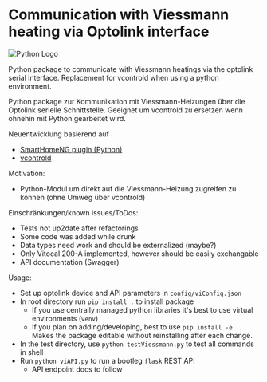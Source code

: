 # Communication with Viessmann heating via Optolink interface


![Python Logo](https://www.python.org/static/community_logos/python-logo.png "Sample inline image")

Python package to communicate with Viessmann heatings via the optolink serial interface.
Replacement for vcontrold when using a python environment.

Python package zur Kommunikation mit Viessmann-Heizungen über die Optolink serielle Schnittstelle.
Geeignet um vcontrold zu ersetzen wenn ohnehin mit Python gearbeitet wird.

Neuentwicklung basierend  auf 
-  [SmartHomeNG plugin (Python)][SHNGpyPlugin]
-  [vcontrold][vcontrold]

Motivation:
- Python-Modul um direkt auf die Viessmann-Heizung zugreifen zu können (ohne Umweg über vcontrold)

Einschränkungen/known issues/ToDos:
 - Tests not up2date after refactorings
 - Some code was added while drunk
 - Data types need work and should be externalized (maybe?)
 - Only Vitocal 200-A implemented, however should be easily exchangable
 - API documentation (Swagger)

Usage:
 - Set up optolink device and API parameters in `config/viConfig.json`
 - In root directory run `pip install .` to install package
    - If you use centrally managed python libraries it's best to use virtual environments (`venv`)
    - If you plan on adding/developing, best to use `pip install -e .`. Makes the package editable without reinstalling after each change.
  - In the test directory, use `python testViessmann.py` to test all commands in shell
  - Run `python viAPI.py` to run a bootleg `flask` REST API
    - API endpoint docs to follow



[vcontrold]: https://github.com/openv (vcontrold)
[SHNGpyPlugin]: https://github.com/sisamiwe/myplugins/tree/master/viessmann (SmartHomeNG python Plugin)
[packaging guide]: https://packaging.python.org
[distribution tutorial]: https://packaging.python.org/tutorials/packaging-projects/
[src]: https://github.com/
[rst]: http://docutils.sourceforge.net/rst.html
[md]: https://tools.ietf.org/html/rfc7764#section-3.5 "CommonMark variant"
[md use]: https://packaging.python.org/specifications/core-metadata/#description-content-type-optional
